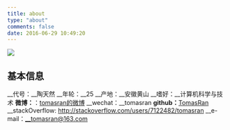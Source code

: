 ```yaml
---
title: about
type: "about"
comments: false
date: 2016-06-29 10:49:20
---
```

![](http://ww4.sinaimg.cn/mw690/968f956cjw1ean1k3eergj20im0dy79h.jpg)
## 基本信息
__代号：__陶天然
__年轮：__25
__产地：__安徽黄山
__嗜好：__计算机科学与技术
__微博：__：[tomasran的微博](http://weibo.com/p/1005052525992300/home?from=page_100505&mod=TAB&is_hot=1#place)
__wechat：__tomasran
__github：__[TomasRan](https://github.com/tomasran)
__stackOverflow: http://stackoverflow.com/users/7122482/tomasran
__e-mail：__tomasran@163.com
